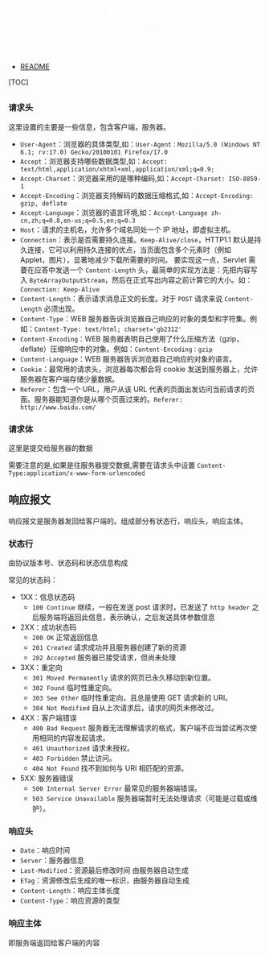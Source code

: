 <p style="font-size: 40px; color: #fff; " align="center"><b>HTTP</b></p><br>

- [README](../../README.md)

[TOC]

##

### 请求头

这里设置的主要是一些信息，包含客户端，服务器。

- `User-Agent`：浏览器的具体类型,如：`User-Agent：Mozilla/5.0 (Windows NT 6.1; rv:17.0) Gecko/20100101 Firefox/17.0`
- `Accept`：浏览器支持哪些数据类型,如：`Accept: text/html,application/xhtml+xml,application/xml;q=0.9;`
- `Accept-Charset`：浏览器采用的是哪种编码,如：`Accept-Charset: ISO-8859-1`
- `Accept-Encoding`：浏览器支持解码的数据压缩格式,如：`Accept-Encoding: gzip, deflate`
- `Accept-Language`：浏览器的语言环境,如：`Accept-Language zh-cn,zh;q=0.8,en-us;q=0.5,en;q=0.3`
- `Host`：请求的主机名，允许多个域名同处一个 IP 地址，即虚拟主机。
- `Connection`：表示是否需要持久连接。`Keep-Alive/close`，HTTP1.1 默认是持久连接，它可以利用持久连接的优点，当页面包含多个元素时（例如 Applet，图片），显著地减少下载所需要的时间。
  要实现这一点，Servlet 需要在应答中发送一个 `Content-Length` 头，最简单的实现方法是：先把内容写入 `ByteArrayOutputStream`，然后在正式写出内容之前计算它的大小。如：`Connection: Keep-Alive`
- `Content-Length`：表示请求消息正文的长度。对于 `POST` 请求来说 `Content-Length` 必须出现。
- `Content-Type`：WEB 服务器告诉浏览器自己响应的对象的类型和字符集。例如：`Content-Type: text/html; charset='gb2312'`
- `Content-Encoding`：WEB 服务器表明自己使用了什么压缩方法（gzip，deflate）压缩响应中的对象。例如：`Content-Encoding：gzip`
- `Content-Language`：WEB 服务器告诉浏览器自己响应的对象的语言。
- `Cookie`：最常用的请求头，浏览器每次都会将 cookie 发送到服务器上，允许服务器在客户端存储少量数据。
- `Referer`：包含一个 URL，用户从该 URL 代表的页面出发访问当前请求的页面。服务器能知道你是从哪个页面过来的。`Referer: http://www.baidu.com/`

### 请求体

这里是提交给服务器的数据

需要注意的是,如果是往服务器提交数据,需要在请求头中设置 `Content-Type:application/x-www-form-urlencoded`

## 响应报文

响应报文是服务器发回给客户端的。组成部分有状态行，响应头，响应主体。

### 状态行

由协议版本号、状态码和状态信息构成

常见的状态码：

- 1XX：信息状态码
  - `100 Continue` 继续，一般在发送 post 请求时，已发送了 `http header` 之后服务端将返回此信息，表示确认，之后发送具体参数信息
- 2XX：成功状态码
  - `200 OK` 正常返回信息
  - `201 Created` 请求成功并且服务器创建了新的资源
  - `202 Accepted` 服务器已接受请求，但尚未处理
- 3XX：重定向
  - `301 Moved Permanently` 请求的网页已永久移动到新位置。
  - `302 Found` 临时性重定向。
  - `303 See Other` 临时性重定向，且总是使用 GET 请求新的 URI。
  - `304 Not Modified` 自从上次请求后，请求的网页未修改过。
- 4XX：客户端错误
  - `400 Bad Request` 服务器无法理解请求的格式，客户端不应当尝试再次使用相同的内容发起请求。
  - `401 Unauthorized` 请求未授权。
  - `403 Forbidden` 禁止访问。
  - `404 Not Found` 找不到如何与 URI 相匹配的资源。
- 5XX: 服务器错误
  - `500 Internal Server Error` 最常见的服务器端错误。
  - `503 Service Unavailable` 服务器端暂时无法处理请求（可能是过载或维护）。

### 响应头

- `Date`：响应时间
- `Server`：服务器信息
- `Last-Modified`：资源最后修改时间 由服务器自动生成
- `ETag`：资源修改后生成的唯一标识，由服务器自动生成
- `Content-Length`：响应主体长度
- `Content-Type`：响应资源的类型

### 响应主体

即服务端返回给客户端的内容 
